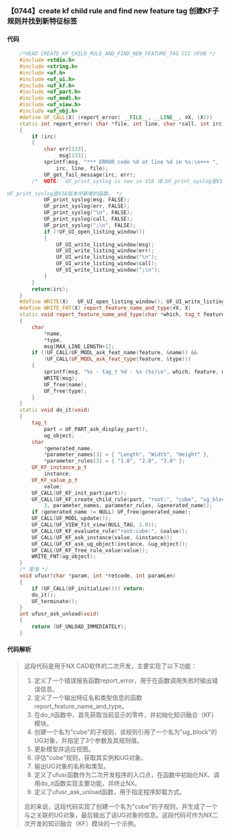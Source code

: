 ### 【0744】create kf child rule and find new feature tag 创建KF子规则并找到新特征标签

#### 代码

```cpp
    /*HEAD CREATE_KF_CHILD_RULE_AND_FIND_NEW_FEATURE_TAG CCC UFUN */  
    #include <stdio.h>  
    #include <string.h>  
    #include <uf.h>  
    #include <uf_ui.h>  
    #include <uf_kf.h>  
    #include <uf_part.h>  
    #include <uf_modl.h>  
    #include <uf_view.h>  
    #include <uf_obj.h>  
    #define UF_CALL(X) (report_error( __FILE__, __LINE__, #X, (X)))  
    static int report_error( char *file, int line, char *call, int irc)  
    {  
        if (irc)  
        {  
            char err[133],  
                 msg[133];  
            sprintf(msg, "*** ERROR code %d at line %d in %s:\n+++ ",  
                irc, line, file);  
            UF_get_fail_message(irc, err);  
        /*  NOTE:  UF_print_syslog is new in V18 译:UF_print_syslog是V18版本中新增的函数。

UF_print_syslog是V18版本中新增的函数。 */  
            UF_print_syslog(msg, FALSE);  
            UF_print_syslog(err, FALSE);  
            UF_print_syslog("\n", FALSE);  
            UF_print_syslog(call, FALSE);  
            UF_print_syslog(";\n", FALSE);  
            if (!UF_UI_open_listing_window())  
            {  
                UF_UI_write_listing_window(msg);  
                UF_UI_write_listing_window(err);  
                UF_UI_write_listing_window("\n");  
                UF_UI_write_listing_window(call);  
                UF_UI_write_listing_window(";\n");  
            }  
        }  
        return(irc);  
    }  
    #define WRITE(X)   UF_UI_open_listing_window(); UF_UI_write_listing_window(X)  
    #define WRITE_FNT(X) report_feature_name_and_type(#X, X)  
    static void report_feature_name_and_type(char *which, tag_t feature)  
    {  
        char  
            *name,  
            *type,  
            msg[MAX_LINE_LENGTH+1];  
        if (!UF_CALL(UF_MODL_ask_feat_name(feature, &name)) &&  
            !UF_CALL(UF_MODL_ask_feat_type(feature, &type)))  
        {  
            sprintf(msg, "%s - tag_t %d - %s (%s)\n", which, feature, name, type);  
            WRITE(msg);  
            UF_free(name);  
            UF_free(type);  
        }  
    }  
    static void do_it(void)  
    {  
        tag_t  
            part = UF_PART_ask_display_part(),  
            ug_object;  
        char  
            *generated_name,  
            *parameter_names[3] = { "Length", "Width", "Height" },  
            *parameter_rules[3] = { "1.0", "2.0", "3.0" };  
        UF_KF_instance_p_t  
            instance;  
        UF_KF_value_p_t  
            value;  
        UF_CALL(UF_KF_init_part(part));  
        UF_CALL(UF_KF_create_child_rule(part, "root:", "cube", "ug_block",  
            3, parameter_names, parameter_rules, &generated_name));  
        if (generated_name != NULL) UF_free(generated_name);  
        UF_CALL(UF_MODL_update());  
        UF_CALL(UF_VIEW_fit_view(NULL_TAG, 1.0));  
        UF_CALL(UF_KF_evaluate_rule("root:cube:", &value));  
        UF_CALL(UF_KF_ask_instance(value, &instance));  
        UF_CALL(UF_KF_ask_ug_object(instance, &ug_object));  
        UF_CALL(UF_KF_free_rule_value(value));  
        WRITE_FNT(ug_object);  
    }  
    /* 里海 */  
    void ufusr(char *param, int *retcode, int paramLen)  
    {  
        if (UF_CALL(UF_initialize())) return;  
        do_it();  
        UF_terminate();  
    }  
    int ufusr_ask_unload(void)  
    {  
        return (UF_UNLOAD_IMMEDIATELY);  
    }

```

#### 代码解析

> 这段代码是用于NX CAD软件的二次开发，主要实现了以下功能：
>
> 1. 定义了一个错误报告函数report_error，用于在函数调用失败时输出错误信息。
> 2. 定义了一个输出特征名和类型信息的函数report_feature_name_and_type。
> 3. 在do_it函数中，首先获取当前显示的零件，并初始化知识融合（KF）模块。
> 4. 创建一个名为"cube"的子规则，该规则引用了一个名为"ug_block"的UG对象，并指定了3个参数及其规则值。
> 5. 更新模型并适应视图。
> 6. 评估"cube"规则，获取其实例和UG对象。
> 7. 输出UG对象的名称和类型。
> 8. 定义了ufusr函数作为二次开发程序的入口点，在函数中初始化NX、调用do_it函数实现主要功能，并终止NX。
> 9. 定义了ufusr_ask_unload函数，用于指定程序卸载方式。
>
> 总的来说，这段代码实现了创建一个名为"cube"的子规则，并生成了一个与之关联的UG对象，最后输出了该UG对象的信息。这段代码可作为NX二次开发的知识融合（KF）模块的一个示例。
>
